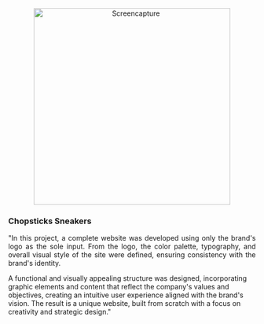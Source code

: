 &nbsp;
<p align="center"><a><img src="img/screencapture.png" alt="Screencapture" width="400px"></a></p>

### Chopsticks Sneakers
<p align="justify">
"In this project, a complete website was developed using only the brand's logo as the sole input. From the logo, the color palette, typography, and overall visual style of the site were defined, ensuring consistency with the brand's identity.

A functional and visually appealing structure was designed, incorporating graphic elements and content that reflect the company's values and objectives, creating an intuitive user experience aligned with the brand's vision. The result is a unique website, built from scratch with a focus on creativity and strategic design."
</p>

